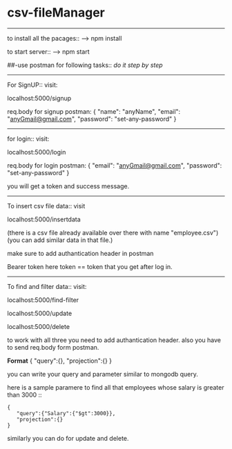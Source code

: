 # csv-fileManager

---------------------------------------
to install all the pacages::
--> npm install

to start server::
--> npm start 

##-use postman for following tasks::
*do it step by step*

--------------------------------------
For SignUP:: visit:

localhost:5000/signup

req.body for signup postman:
    {
    "name": "anyName",
    "email": "anyGmail@gmail.com",
    "password": "set-any-password"
    }
 
--------------------------------------------
 
 for login:: visit:
 
 localhost:5000/login
 
 req.body for login postman:
    {
    "email": "anyGmail@gmail.com",
    "password": "set-any-password"
    }
    
you will get a token and success message.

--------------------------------------------

To insert csv file data:: visit

localhost:5000/insertdata

(there is a csv file already available over there with name "employee.csv")
(you can add similar data in that file.)

make sure to add authantication header in postman

Bearer token 
here token == token that you get after log in.

------------------------------------------------------------

To find and filter data:: visit:

localhost:5000/find-filter

localhost:5000/update

localhost:5000/delete


to work with all three you need to add authantication header.
also you have to send req.body form postman.

**Format**
    {
      "query":{},
      "projection":{}
    }

you can write your query and parameter similar to mongodb query.


here is a sample paramere to find all that employees whose salary is greater than 3000 ::

    {
       "query":{"Salary":{"$gt":3000}},
       "projection":{}
    }

similarly you can do for update and delete.
